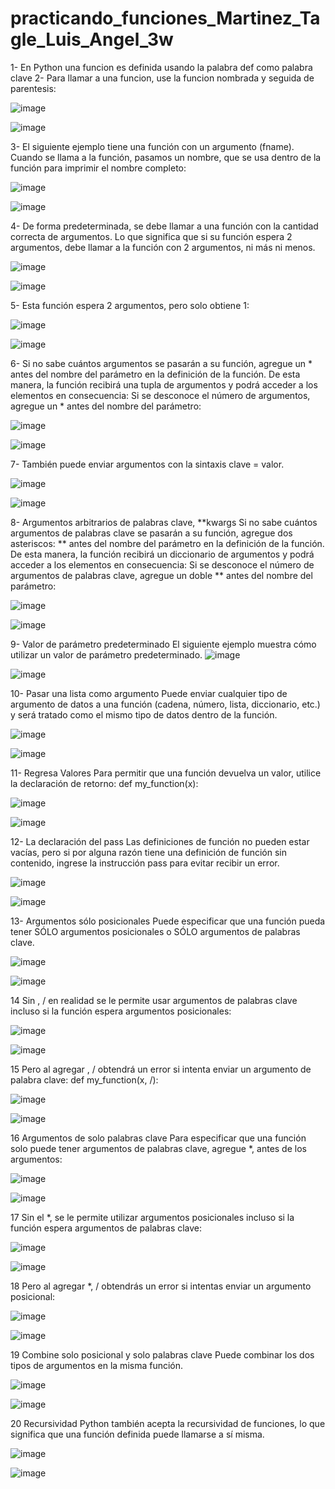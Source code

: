  # practicando_funciones_Martinez_Tagle_Luis_Angel_3w

1- En Python una funcion es definida usando la palabra def como palabra clave 
2- Para llamar a una funcion, use la funcion nombrada y seguida de parentesis:

![image](https://github.com/user-attachments/assets/49b42295-9d06-4582-b981-6261346b7d34)

![image](https://github.com/user-attachments/assets/1e4088a3-411c-4e32-b24c-523c9f7848a7)

3- El siguiente ejemplo tiene una función con un argumento (fname). Cuando se llama a la función, pasamos un nombre, que se usa dentro de la función para imprimir el nombre completo:

![image](https://github.com/user-attachments/assets/ea756430-c261-45ec-b211-cc24103cdc4d)

![image](https://github.com/user-attachments/assets/7928f263-b1e6-4a5c-a2d6-3bf0bc22fcaf)

4- De forma predeterminada, se debe llamar a una función con la cantidad correcta de argumentos. Lo que significa que si su función espera 2 argumentos, debe llamar a la función con 2 argumentos, ni más ni menos.

![image](https://github.com/user-attachments/assets/1d2798f7-2bf7-453d-a8a0-f803d78a480c)

![image](https://github.com/user-attachments/assets/a69dd3b6-6d82-4c73-bbd2-5ac68e2297a1)

5- Esta función espera 2 argumentos, pero solo obtiene 1:

![image](https://github.com/user-attachments/assets/c47e0add-08e9-4ff1-b63a-2ea39395ddd7)

![image](https://github.com/user-attachments/assets/562a7f2c-b461-48f2-b71d-4d599622fa8b)

6- Si no sabe cuántos argumentos se pasarán a su función, agregue un * antes del nombre del parámetro en la definición de la función.
De esta manera, la función recibirá una tupla de argumentos y podrá acceder a los elementos en consecuencia:
Si se desconoce el número de argumentos, agregue un * antes del nombre del parámetro:

![image](https://github.com/user-attachments/assets/bff93620-5144-45a1-800b-8b66f5b1d62d)

![image](https://github.com/user-attachments/assets/27974b0e-04b1-403b-9ae3-121fc42aa536)

7- También puede enviar argumentos con la sintaxis clave = valor.

![image](https://github.com/user-attachments/assets/ee6f3bc5-247b-40e7-b8ab-a21a74ddbd73)

![image](https://github.com/user-attachments/assets/5be7c585-68a0-40a8-975c-60ff08859dcc)


8- Argumentos arbitrarios de palabras clave, **kwargs
Si no sabe cuántos argumentos de palabras clave se pasarán a su función, agregue dos asteriscos: ** antes del nombre del parámetro en la definición de la función.
De esta manera, la función recibirá un diccionario de argumentos y podrá acceder a los elementos en consecuencia:
Si se desconoce el número de argumentos de palabras clave, agregue un doble ** antes del nombre del parámetro:


![image](https://github.com/user-attachments/assets/a161b5bc-6408-4c68-9b46-19181ced4c95)

![image](https://github.com/user-attachments/assets/c6d3b048-d746-4b4b-8f60-ee6712090a3b)

9- Valor de parámetro predeterminado
El siguiente ejemplo muestra cómo utilizar un valor de parámetro predeterminado.
![image](https://github.com/user-attachments/assets/057986c8-a850-4405-a38b-7f8b880f242d)

![image](https://github.com/user-attachments/assets/45a550f6-e5a3-47b5-a925-3be6739532de)

10- Pasar una lista como argumento
Puede enviar cualquier tipo de argumento de datos a una función (cadena, número, lista, diccionario, etc.) y será tratado como el mismo tipo de datos dentro de la función.

![image](https://github.com/user-attachments/assets/4f7e0de6-a11c-44d1-b2ed-9e3c4da12827)

![image](https://github.com/user-attachments/assets/c1e559a4-988b-42fd-9a92-f2406ea951d5)

11- Regresa Valores
Para permitir que una función devuelva un valor, utilice la declaración de retorno:
def my_function(x):

![image](https://github.com/user-attachments/assets/a977dca3-1db2-491a-a3aa-29868daf91c4)

![image](https://github.com/user-attachments/assets/1521b1fe-6fff-4df6-9a48-9dc7e384470c)

12- La declaración del pass
Las definiciones de función no pueden estar vacías, pero si por alguna razón tiene una definición de función sin contenido, ingrese la instrucción pass para evitar recibir un error.


![image](https://github.com/user-attachments/assets/4868e9ac-475b-44c5-bf72-e84da575dbe9)

![image](https://github.com/user-attachments/assets/5e36c826-cb46-49df-a060-97d5f5b6631b)


13- Argumentos sólo posicionales 
Puede especificar que una función pueda tener SÓLO argumentos posicionales o SÓLO argumentos de palabras clave.


![image](https://github.com/user-attachments/assets/8013ab2a-10be-4027-955b-cf2ce02944fc)

![image](https://github.com/user-attachments/assets/1cb867fe-c7e8-46e3-bcb8-8754f6bb6f30)


14
Sin , / en realidad se le permite usar argumentos de palabras clave incluso si la función espera argumentos posicionales:

![image](https://github.com/user-attachments/assets/62f4c202-cae7-46fb-ad9c-40022ab291fd)

![image](https://github.com/user-attachments/assets/b46d52b9-d408-4df9-97b1-5d2ce305d85d)


15
Pero al agregar , / obtendrá un error si intenta enviar un argumento de palabra clave:
def my_function(x, /):

![image](https://github.com/user-attachments/assets/b98f710b-f916-4449-ac15-08f363b36ee5)


![image](https://github.com/user-attachments/assets/bc353adc-71ae-4651-97be-db852f396416)

16
Argumentos de solo palabras clave
Para especificar que una función solo puede tener argumentos de palabras clave, agregue *, antes de los argumentos:

![image](https://github.com/user-attachments/assets/f5bc2e93-7adc-48d0-b8b0-fdecec646cf3)

![image](https://github.com/user-attachments/assets/1283db28-1dcd-4621-b615-3f777cbc6429)


17
Sin el *, se le permite utilizar argumentos posicionales incluso si la función espera argumentos de palabras clave:

![image](https://github.com/user-attachments/assets/618f5298-1a5a-4544-ba5f-589a044a6376)

![image](https://github.com/user-attachments/assets/ecacc0bf-8775-4e90-a091-ecb7682ad163)

18
Pero al agregar *, / obtendrás un error si intentas enviar un argumento posicional:

![image](https://github.com/user-attachments/assets/43463642-3a31-4d6d-b9c8-4a4813e91436)

![image](https://github.com/user-attachments/assets/7bc82b00-f2fc-4139-acbd-79b9c3cbe174)

19
Combine solo posicional y solo palabras clave
Puede combinar los dos tipos de argumentos en la misma función.

![image](https://github.com/user-attachments/assets/db32ab26-df66-405d-bbde-84dd38f88e91)

![image](https://github.com/user-attachments/assets/03c13c73-9576-4bd9-88f5-24ac6aeca03d)

20
Recursividad
Python también acepta la recursividad de funciones, lo que significa que una función definida puede llamarse a sí misma.

![image](https://github.com/user-attachments/assets/2ce75112-ad67-4101-8a57-8ebc11acf78e)

![image](https://github.com/user-attachments/assets/30da0707-6ffa-4995-b7d5-e73b494d05a7)

























